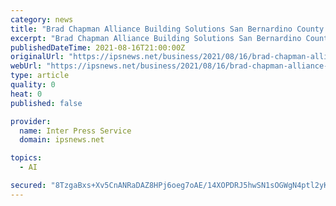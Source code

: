 ```yaml
---
category: news
title: "Brad Chapman Alliance Building Solutions San Bernardino County Explains How the Energy Sector Can Use AI"
excerpt: "Brad Chapman Alliance Building Solutions San Bernardino County urges the energy sector to tap into Artificial Intelligence (AI). Here are some benefits of using AI in power generation. Brad Chapman Alliance Building Solutions San Bernardino County observes that energy companies manage loads of data,"
publishedDateTime: 2021-08-16T21:00:00Z
originalUrl: "https://ipsnews.net/business/2021/08/16/brad-chapman-alliance-building-solutions-san-bernardino-county-explains-how-the-energy-sector-can-use-ai/"
webUrl: "https://ipsnews.net/business/2021/08/16/brad-chapman-alliance-building-solutions-san-bernardino-county-explains-how-the-energy-sector-can-use-ai/"
type: article
quality: 0
heat: 0
published: false

provider:
  name: Inter Press Service
  domain: ipsnews.net

topics:
  - AI

secured: "8TzgaBxs+Xv5CnANRaDAZ8HPj6oeg7oAE/14XOPDRJ5hwSN1sOGWgN4ptl2yK86cumM1WE8OXv2SaYLE7SiZ1mikk/E7IfSseWuRoGCyZhqeTK7+poVLJeXJ/04nGRzQHIcXcuCZAoShoLW7PHDRe4AOXXf0anjn8d3mEVPX4ZbYk7sQsYp8wbnEPDJXkGhmhmavZSqK+tKE0dRBgJDjPZEWcRGaagNprq2CgbMj8BYW/bJqq5SWzHHMWGAszgBZCn7mJ6U8oe/HSji2L4AFCE5A/inQ6raN7BarX7dYewyZGJUlC/jFTceSU3rPXvm6et9OU8Bbp+dWSwjriE8n8G+yJJ1lc1EawH02jTvz9Pc=;w4xba/7coKZdKNmaIOr10g=="
---
```


